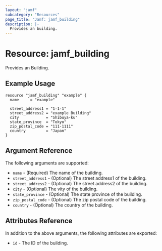 ```yaml
---
layout: "jamf"
subcategory: "Resources"
page_title: "Jamf: jamf_building"
description: |-
  Provides an building.
---
```


# Resource: jamf_building

Provides an Building.

## Example Usage

```hcl
resource "jamf_building" "example" {
  name     = "example"

  street_address1 = "1-1-1"
  street_address2 = "example Building"
  city            = "Shibuya-ku"
  state_province  = "Tokyo"
  zip_postal_code = "111-1111"
  country         = "Japan"
}
```

## Argument Reference

The following arguments are supported:

* `name` - (Required) The name of the building.
* `street_address1` - (Optional) The street address1 of the building.
* `street_address2` - (Optional) The street address2 of the building.
* `city` - (Optional) The vity of the building.
* `state_province` - (Optional) The state province of the building. 
* `zip_postal_code` - (Optional) The zip postal code of the building.
* `country` - (Optional) The country of the building.

## Attributes Reference

In addition to the above arguments, the following attributes are exported:

* `id` - The ID of the building.
